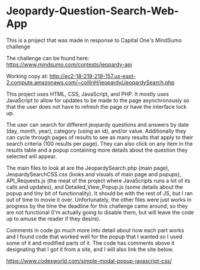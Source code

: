 # Jeopardy-Question-Search-Web-App
This is a project that was made in response to Capital One's MindSumo challenge

The challenge can be found here:
https://www.mindsumo.com/contests/jeopardy-api

Working copy at:
http://ec2-18-219-218-157.us-east-2.compute.amazonaws.com/~collinH/jeopardy/JeopardySearch.php

This project uses HTML, CSS, JavaScript, and PHP. It mostly uses JavaScript to allow for updates to be made to the page asynchronously so that the user does not have to refresh the page or have the interface lock up.

The user can search for different jeopardy questions and answers by date (day, month, year), category (using an id), and/or value. Additionally they can cycle through pages of results to see as many results that apply to their search criteria (100 results per page). They can also click on any item in the results table and a popup containing more details about the question they selected will appear.

The main files to look at are the JeopardySearch.php (main page), JeopardySearchCSS.css (looks and visuals of main page and popups), API_Requests.js (the meat of the project where JavaScripts runs a lot of its calls and updates), and Detailed_View_Popup.js (some details about the popup and tiny bit of functionality). It should be with the rest of JS, but I ran out of time to movie it over. Unfortunately, the other files were just works in progress by the time the deadline for this challenge came around, so they are not functional (I'm actually going to disable them, but will leave the code up to amuse the reader if they desire).

Comments in code go much more into detail about how each part works and I found code that worked well for the popup that I wanted so I used some of it and modified parts of it. The code has comments above it designating that I got it from a site, and I will also link the site below.

https://www.codexworld.com/simple-modal-popup-javascript-css/










